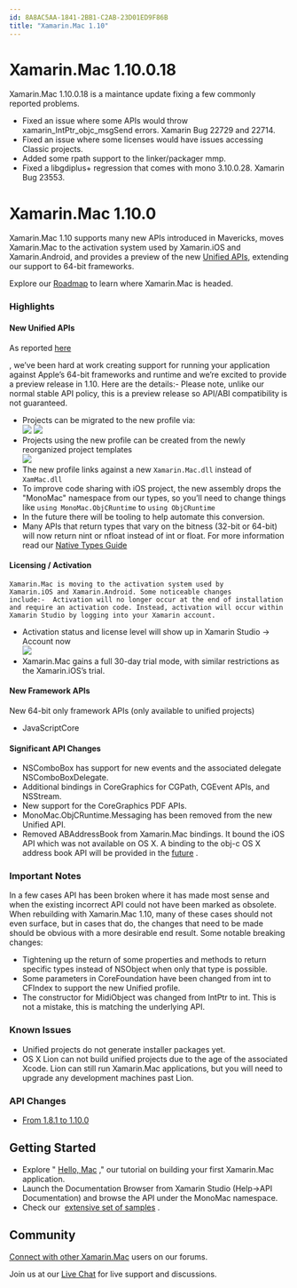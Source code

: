 ```yaml
---
id: 8A8AC5AA-1841-2BB1-C2AB-23D01ED9F86B
title: "Xamarin.Mac 1.10"
---
```


# Xamarin.Mac 1.10.0.18 

Xamarin.Mac 1.10.0.18 is a maintance update fixing a few commonly reported problems.

-  Fixed an issue where some APIs would throw xamarin_IntPtr_objc_msgSend errors. Xamarin Bug 22729 and 22714.
-  Fixed an issue where some licenses would have issues accessing Classic projects.
-  Added some rpath support to the linker/packager mmp.
-  Fixed a libgdiplus+ regression that comes with mono 3.10.0.28. Xamarin Bug 23553.


# Xamarin.Mac 1.10.0 

Xamarin.Mac 1.10 supports many new APIs introduced in
	Mavericks, moves Xamarin.Mac to the activation system used by
	Xamarin.iOS and Xamarin.Android, and provides a preview of the
	new [Unified APIs](/guides/cross-platform/macios/unified), extending our support to 64-bit frameworks.

Explore our [Roadmap](/releases/mac/roadmap) to
	learn where Xamarin.Mac is headed.

### Highlights

#### New Unified APIs



As
	reported [here](http://tirania.org/monomac/archive/2013/Nov-11.html)

,
	we’ve been hard at work creating support for running your
	application against Apple’s 64-bit frameworks and runtime and
	we’re excited to provide a preview release in 1.10. Here are
	the details:-  Please note, unlike our normal stable API policy, this is a preview release so API/ABI compatibility is not guaranteed.
-  Projects can be migrated to the new profile via:    
  ![](images/migrate.png)  ![](images/migrate2.png) 
-  Projects using the new profile can be created from the newly reorganized project templates    
  ![](images/new-project-type.png) 
-  The new profile links against a new  `Xamarin.Mac.dll` instead of  `XamMac.dll`
-  To improve code sharing with iOS project, the new assembly drops the "MonoMac" namespace from our types, so you’ll need to change things like  `using MonoMac.ObjCRuntime` to  `using ObjCRuntime`
-  In the future there will be tooling to help automate this conversion.
-  Many APIs that return types that vary on the bitness (32-bit or 64-bit) will now return nint or nfloat instead of int or float. For more information read our  [Native Types Guide](/guides/cross-platform/macios/nativetypes) 


#### Licensing / Activation



	Xamarin.Mac is moving to the activation system used by
	Xamarin.iOS and Xamarin.Android. Some noticeable changes
	include:-  Activation will no longer occur at the end of installation and require an activation code. Instead, activation will occur within Xamarin Studio by logging into your Xamarin account. 
-  Activation status and license level will show up in Xamarin Studio -&gt; Account now    
  ![](images/activation.png) 
-  Xamarin.Mac gains a full 30-day trial mode, with similar restrictions as the Xamarin.iOS’s trial. 


#### New Framework APIs

New 64-bit only framework APIs (only available to unified projects)

-  JavaScriptCore


#### Significant API Changes

-  NSComboBox has support for new events and the associated delegate NSComboBoxDelegate. 
-  Additional bindings in CoreGraphics for CGPath, CGEvent APIs, and NSStream. 
-  New support for the CoreGraphics PDF APIs.
-  MonoMac.ObjCRuntime.Messaging has been removed from the new Unified API.
-  Removed ABAddressBook from Xamarin.Mac bindings. It bound the iOS API which was not available on OS X. A binding to the obj-c OS X address book API will be provided in the  [future](https://bugzilla.xamarin.com/show_bug.cgi?id=1392) .


### Important Notes

In a few cases API has been broken where it has made most
	sense and when the existing incorrect API could not have been
	marked as obsolete.  When rebuilding with Xamarin.Mac 1.10,
	many of these cases should not even surface, but in cases that
	do, the changes that need to be made should be obvious with a
	more desirable end result. Some notable breaking changes:

-  Tightening up the return of some properties and methods to return specific types instead of NSObject when only that type is possible.
-  Some parameters in CoreFoundation have been changed from int to CFIndex to support the new Unified profile.
-  The constructor for MidiObject was changed from IntPtr to int. This is not a mistake, this is matching the underlying API.


### Known Issues 

-  Unified projects do not generate installer packages yet. 
-  OS X Lion can not build unified projects due to the age of the associated Xcode. Lion can still run Xamarin.Mac applications, but you will need to upgrade any development machines past Lion. 


### API Changes

-  [From 1.8.1 to 1.10.0](/releases/mac/api_changes/from_1.8.1_to_1.10.0)


## Getting Started

-  Explore &quot; [Hello, Mac](/guides/mac/getting_started/hello%2C_mac) ,&quot; our tutorial on building your first Xamarin.Mac application. 
-  Launch the Documentation Browser from Xamarin Studio (Help-&gt;API Documentation) and browse the API under the MonoMac namespace. 
-  Check our&nbsp; [extensive set of samples](/samples/mac/all) . 


## Community

 [Connect with other Xamarin.Mac](http://forums.xamarin.com/categories/mac) users on our forums.

Join us at our [Live Chat](http://chat.xamarin.com) for live support and discussions.
